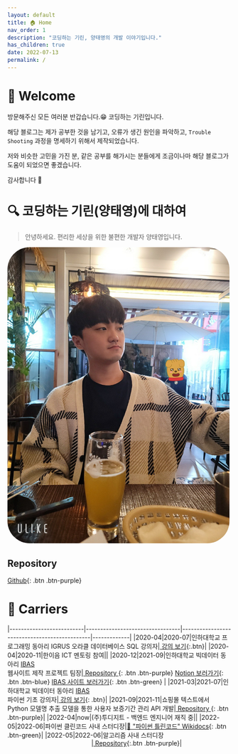 ```yaml
---
layout: default
title: 🏠 Home
nav_order: 1
description: "코딩하는 기린, 양태영의 개발 이야기입니다."
has_children: true
date: 2022-07-13
permalink: /
---
```


# 🎉 Welcome 
방문해주신 모든 여러분 반갑습니다.😁 코딩하는 기린입니다.

해당 블로그는 제가 공부한 것을 남기고, 오류가 생긴 원인을 파악하고, `Trouble Shooting` 과정을 명세하기 위해서 제작되었습니다.

저와 비슷한 고민을 가진 분, 같은 공부를 해가시는 분들에게 조금이나마 해당 블로그가 도움이 되었으면 좋겠습니다.

감사합니다 🙇‍


# 🔍 코딩하는 기린(양태영)에 대하여
> 안녕하세요. 편리한 세상을 위한 불편한 개발자 양태영입니다.

<div class="img-wrapper" style="width: 500px;">
    <img src="/assets/images/profile.jpg" style="border-radius: 50px" alt="profile.jpg">
</div>

## Repository
[<i class="fa-brands fa-github"></i> Github](https://github.com/YangTaeyoung){: .btn .btn-purple}

# 📃 Carriers

|--------------------------|---------------------------------|----------------------------------------------|-------------|
|<span class="label">2020-04</span>|<span class="label">2020-07</span>|인하대학교 프로그래밍 동아리 IGRUS 오라클 데이터베이스 SQL 강의자|[<i class="fa-brands fa-youtube" style="color: red;"></i> 강의 보기](lecture/#1-oracle-database-sql){:.btn}|
|<span class="label">2020-04</span>|<span class="label">2020-11</span>|한이음 ICT 멘토링 참여||
|<span class="label">2020-12</span>|<span class="label">2021-09</span>|인하대학교 빅데이터 동아리 [IBAS](https://www.inhabas.com)<br/>웹사이트 제작 프로젝트 팀장|[<i class="fa-brands fa-github"></i> Repository ](https://github.com/YangTaeyoung/IBAS){: .btn .btn-purple} [Notion 보러가기](https://torch-halibut-391.notion.site/36db6f7fda854fae8f0ff3a6901d14da?v=47d74bf3a70f48ae974b4335b2132be0){: .btn .btn-blue} [<i class="fa-brands fa-chrome"></i> IBAS 사이트 보러가기](https://www.inhabas.com/){: .btn .btn-green} |
|<span class="label">2021-03</span>|<span class="label">2021-07</span>|인하대학교 빅데이터 동아리 [IBAS](https://www.inhabas.com)<br/>파이썬 기초 강의자|[<i class="fa-brands fa-youtube" style="color: red;"></i> 강의 보기](lecture/#2-python-basic){: .btn}|
|<span class="label">2021-09</span>|<span class="label">2021-11</span>|쇼핑몰 텍스트에서 Python 모델명 추출 모델을 통한 사용자 보증기간 관리 API 개발|[<i class="fa-brands fa-github"></i> Repository ](https://github.com/YangTaeyoung/MaPDuck-spring){: .btn .btn-purple}|
|<span class="label">2022-04</span>|<span class="label label-red">now</span>|(주)투디지트 - 백엔드 엔지니어 재직 중||
|<span class="label">2022-05</span>|<span class="label">2022-06</span>|파이썬 클린코드 사내 스터디장|[📘 "파이썬 틀린코드" Wikidocs](https://wikidocs.net/book/8131){: .btn .btn-green}|
|<span class="label">2022-05</span>|<span class="label">2022-06</span>|알고리즘 사내 스터디장 &nbsp;&nbsp;&nbsp;&nbsp;&nbsp;&nbsp;&nbsp;&nbsp;&nbsp;&nbsp;&nbsp;&nbsp;&nbsp;&nbsp;&nbsp;&nbsp;&nbsp;&nbsp;&nbsp;&nbsp;&nbsp;&nbsp;&nbsp;&nbsp;&nbsp;&nbsp;&nbsp;&nbsp;&nbsp;&nbsp;&nbsp;&nbsp;&nbsp;&nbsp;&nbsp;&nbsp;&nbsp;&nbsp;&nbsp;&nbsp;&nbsp;&nbsp;&nbsp;&nbsp;&nbsp;&nbsp;&nbsp;&nbsp;|[<i class="fa-brands fa-github"></i> Repository](https://github.com/2022-2digit-study/2022-algorithm-study){:.btn .btn-purple}|
